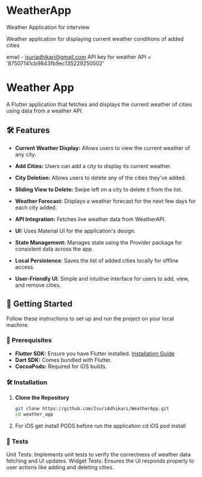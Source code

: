 # WeatherApp
Weather Application for interview

Weather application for displaying current weather conditions of added cities

email - isuriadhikari@gmail.com
API key for weather API = '87507141cb9843fb9ec135229250502'

# Weather App
A Flutter application that fetches and displays the current weather of cities using data from a weather API.

## 🛠️ Features
- **Current Weather Display:** Allows users to view the current weather of any city.

- **Add Cities:** Users can add a city to display its current weather.

- **City Deletion:** Allows users to delete any of the cities they’ve added.

- **Sliding View to Delete:** Swipe left on a city to delete it from the list.

- **Weather Forecast:** Displays a weather forecast for the next few days for each city added.

- **API Integration:** Fetches live weather data from WeatherAPI.

- **UI:** Uses Material UI for the application's design.

- **State Management:** Manages state using the Provider package for consistent data across the app.

- **Local Persistence**: Saves the list of added cities locally for offline access.

- **User-Friendly UI**: Simple and intuitive interface for users to add, view, and remove cities.

## 📝 Getting Started
Follow these instructions to set up and run the project on your local machine.

### 🎯 Prerequisites
- **Flutter SDK:** Ensure you have Flutter installed. [Installation Guide](https://flutter.dev/docs/get-started/install)
- **Dart SDK:** Comes bundled with Flutter.
- **CocoaPods:** Required for iOS builds.

### 🛠️ Installation

1. **Clone the Repository**

   ```bash
   git clone https://github.com/IsuriAdhikari/WeatherApp.git
   cd weather_app

2. For iOS get install  PODS before run the application
   cd iOS
   pod install


### 🧪 Tests
Unit Tests: Implements unit tests to verify the correctness of weather data fetching and UI updates.
Widget Tests: Ensures the UI responds properly to user actions like adding and deleting cities.
